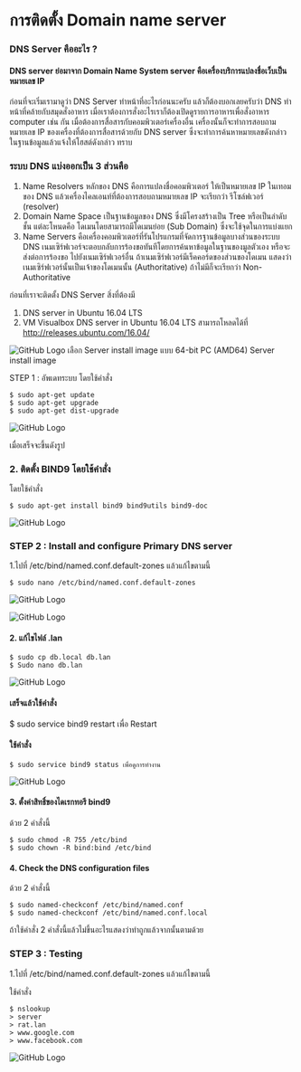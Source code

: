# การติดตั้ง Domain name server

### DNS Server คืออะไร ?
#### DNS server ย่อมาจาก Domain Name System server คือเครื่องบริการแปลงชื่อเว็บเป็นหมายเลข IP
ก่อนที่จะเริ่มเรามาดูว่า DNS Server ทำหน้าที่อะไรก่อนนะครับ แล้วก็ต้องบอกเลยครับว่า DNS ทำหน้าที่คล้ายกับสมุดสั่งอาหาร เมื่อเราต้องการสั่งอะไรเราก็ต้องเปิดดูรายการอาหารเพื่อสั่งอาหาร computer เช่น กัน
 เมื่อต้องการสื่อสารกับคอมพิวเตอร์เครื่องอื่น เครื่องนั้นก็จะทำการสอบถามหมายเลข IP ของเครื่องที่ต้องการสื่อสารด้วยกับ DNS server ซึ่งจะทำการค้นหาหมายเลขดังกล่าวในฐานข้อมูลแล้วแจ้งให้โฮสต์ดังกล่าว ทราบ

### ระบบ DNS แบ่งออกเป็น 3 ส่วนคือ

1.	Name Resolvers 
     หลักของ DNS คือการแปลงชื่อคอมพิวเตอร์ ให้เป็นหมายเลข IP ในเทอมของ DNS แล้วเครื่องไคลเอนท์ที่ต้องการสอบถามหมายเลข IP จะเรียกว่า  รีโซล์ฟเวอร์ (resolver)
2.	Domain Name Space
     เป็นฐานข้อมูลของ DNS ซึ่งมีโครงสร้างเป็น Tree หรือเป็นลำดับชั้น แต่ละโหนดคือ โดเมนโดยสามารถมีโดเมนย่อย (Sub Domain) ซึ่งจะใช้จุดในการแบ่งแยก 
3.	Name Servers
     คือเครื่องคอมพิวเตอร์ที่รันโปรแกรมที่จัดการฐานข้อมูลบางส่วนของระบบ DNS เนมเซิร์ฟเวอร์จะตอบกลับการร้องขอทันทีโดยการค้นหาข้อมูลในฐานของมูลตัวเอง หรือจะส่งต่อการร้องขอ ไปยังเนมเซิร์ฟเวอร์อื่น ถ้าเนมเซิร์ฟเวอร์มีเร็คคอร์ดของส่วนของโดเมน แสดงว่า เนมเซิร์ฟเวอร์นั้นเป็นเจ้าของโดเมนนั้น (Authoritative) ถ้าไม่มีก็จะเรียกว่า Non-Authoritative

ก่อนที่เราจะติดตั้ง DNS Server สิ่งที่ต้องมี
1.	DNS server in Ubuntu 16.04 LTS
2.	VM Visualbox
DNS server in Ubuntu 16.04 LTS สามารถโหลดได้ที่
http://releases.ubuntu.com/16.04/

![GitHub Logo](https://lh3.googleusercontent.com/OHYFRiU01cSQWOYvIFAFUVkEhyPOANQ5_IUqpNkAIkfbYljBkF1ap28TOMPokF7ea0ABiEz9yflJicU2mBV5CB4eQjM8GY2L8vcHMx73Z-t2cUGKDS6KcMoUjVu0FljKf7lB0wuT7euBUMKZ1qWbjvE-rbxoDdPz1hoXhfE8mr6MTWpKPpCAAaNgI7JDs2SsxwIUo1KVO_bjg9d8GsVmwFgifkTF47jJzHqC5RN-qvIDbIeLH70j7VDqZi5cylhNrEuBWJBug9m2jAe4IDH3YscnYSa5T-qTcMzumfClHha7A8483i0y0f3iq9S2A4ZzMboFp1lVLw8w6uDYyjmmBv0U8ZFmWV36SfHTNUuXNRI3YUlv-zuwgg2ShcxK5EqOOsYrPeVBjxMbsXOpAEo7mf967rVIbWauLu779ypXZ7c2EFkgmmTOjuUtBxK1Ydl4ITfpVv4HU5s4H5xImv4gH-PFb7PMGEtjKb4Lqfy4kPgpoSKS2rQzVDPrKrbnMaw5GARrpoGw4uTga-VpVKnlwJ50O3lJEKghtGTojgQnlyw7j3x0Tri-fb-mOVQ-RGAuYydUxIyKwFZ36ztJZi1gyLJC1jQVI6Z_UlT9XaUon3zJEUOExxto9S1htx4kimNwIBLjdXBlanLak5Q6xQK7IV44ZdIMqmE=w959-h724-no)
เลือก Server install image แบบ 64-bit PC (AMD64) Server install image

STEP 1 : อัพเดทระบบ โดยใช้คำสั่ง 

    $ sudo apt-get update
    $ sudo apt-get upgrade
    $ sudo apt-get dist-upgrade

![GitHub Logo](https://lh3.googleusercontent.com/fUVQNragsgABJvL3Yg0Gr7KOsDbRb6-9LSVlH5151xjXQ4TJwnXA8ig9n_4kW5BqQmJi241ajc-UNekxkmoOH_ftZW0UI4a1QNBAfCBKbdXaaaQRxPLXPb51nGC3LWVPBV_oTY2kjEdCvNs2-cRVQFUHpulraaJshp5e_HKyjMC5aewapEmmHPryTzUWrI3tMcE8xyyBiw67nRtpitYailEk6lTo4BuEQmzUd6zxuIRbHMnUwRjP3wDA5HOvLZJWkUwONng5YjKYWKTYiKWG7WRlZrtAiQOvlZmZY93oDyHiSxCVU7y5Zaoxrvo-pFInN54vpwfb4-RaGNJKZQlMdsie8KPk_nuwKNg3QG_lPukt-EUzKv4xtqVX8YuoFtoAO2O7Ss-59yTThbKrA6JI7exN3P7WH1oocuR619e-nTa9y43em8AVlZUcWpJAeCVDEiAd4ePXFHzzyIMzJQ5Ru0VVrpb518oqkcsbQBsb-QXSwCCPXpJbmlc1bqP5d3MOjSaLZrM2UjSo7O5WKKBGcFo18x4b7dVjkBvRwF5JgUlNrYkQajMLLru33_fj5ObUk50iCdYG4xjC2Dua-IOl75B1QbfhXFrSNoWnAkDnuOiXKPPlixfEDWwKhHvtGWZ-ni8gJ0_ZOl9rfa8DYgVDVhX5nASGLX0=w792-h594-no)

เมื่อเสร็จจะขึ้นดังรูป

### 2. ติดตั้ง BIND9 โดยใช้คำสั่ง
โดยใช้คำสั่ง

    $ sudo apt-get install bind9 bind9utils bind9-doc

![GitHub Logo](https://lh3.googleusercontent.com/JI61W-ZhxxyEA6Kfjn3Ad8UJaj0HB7l70af908dJMzSubjSHLE1W1MFAeblpyTZGoKexR8ZiaeXkPLRiJbkwjUJBWhiuoLchQl3qFWXIOTY_OuRiQcuMB35DxAxccDzI6FB3PelJJEqdcVjNoS1Pgfz7Ue0T00D6LYqehnK9XRwrC-ZE5Mhlat1ABbY3VfiWZSAIBGEGrkcXED-Y7PLMF8o9w1sq0mauANuHNntUwkWzmRyglZaY5uY6xigyyxW9W80KwU5MF8dC6-_HwnxtJoSnPtgzLOedapOcFcseTnz1ARlfHl2BP91boM4mdc3HSFmnUSDlDeOV8eXbNfY2_DGTBmvZSoGStbL6Ftx75ZNin1xzUC12sKFZn-JsxRAB5yuj-L2RfilZx3U71wF5kHk6CtRztJczsZPWkYX3TYK7OiG5SF2c53flVSUOzgQX-q137C1_-ILIV6-kuvC2mDatMAOE0_orfpqtr8t5b07XZXncMAo2yf5f6d1pgMkiAJrrbxWpHh6e3kJfSWuWwMf8HE--Xrt5g-PJuDXAddYIdbz6tLJp9CFFEHRX-yxzui7jn1w0wGVkNNHBZBF386zlYwaCT6oABuNUZ2hgwKHDWRsQDSYO2a11rAQB4Uumdb4WDm7Pi9-j2Th9H4oAdYsVrbTCSpg=w674-h125-no)


### STEP 2 : Install and configure Primary DNS server
1.ไปที่ /etc/bind/named.conf.default-zones แล้วแก้ไขตามนี้

    $ sudo nano /etc/bind/named.conf.default-zones

![GitHub Logo](https://lh3.googleusercontent.com/IFuxNxy3W_S_7h4YG5aGKf3R6HPQZvl2AK4folJ1G-ZSrdrQ6V7lq8UHNmvwpHvYD-t786cJoS_aA35oJoz8owHAzu__MxVZSsSDufxLt0WDTqgimBszzdy_9OroiymwG17gUULsBXNzCJxvbH3cUXxQYXmnUxRrSMUCR7Jo-fOe2DaAogI4Ui3YFfiiGNyUU5CNapqwkyKWYCyTQIjaq6u_XpFtdSuY-NtArKCJNxu5BCJwWUqQA2evQ9IcjtgNk3ZAbZO4aRoAVc0Oc8aJsfuXWyDUMwYrvUXtqDzX_zUfi42vDcBWyge5s0rYKZhs3qvIlxhk7RhYnx1hJTCuh55i1Vs3dXdEGKzsWgZCbjynp8yjY6ccvsaiD2Go94cV-jXfGXLOVgJ09IaxHqP7hC1yZrsU2XUHsFIu3x6f2JOcjyKtMo_hhNki6FxX-cceEtETx9Ac-bTR1Vq072CGpLV23-CMbP6iJztaTtq4hvPV07Tu0_XHcpG_qCjVttboPuDj7_CZTnXCBZDpvgSE-Vg9vq5jogHjX3Y7BLb5I2q7OCbny1p-v8rOCwHqCpZ4CG7NXKB-Z9byCvlpwIEbBOYg3NykUh_F5A9rUabFrHNT6qGVCAGSS0CaG1lo8t0NRVBWFaty6MVyTwEAAKb_R3CnjAIAw6Q=w959-h477-no)

![GitHub Logo](https://lh3.googleusercontent.com/1vuZ1UcMmy5AWf7FdgqUU6-LZcxSElFkkRYxbidPNNkKBDGYxLt_n9xrSC2PbvKNzP-4yOCIqAYmDPLQHBNvLOsyaX-1LbgJ-cmS-OOV7sptWGzWch_A_tT7s4sjLMS2P5-FpXcBcmHRKuJtPG_YidEqmhRtAyetrLqu9EiARVlL1-_lraFLNC6S5MX8f_1RJ1AAdcKTRrnE2P-IobKY-kocn80s1fhRG3yt_DptZgDhtn3nFT6WgRuqEamrmOf8rqY_svZdu8BbelEdt7POSqM43wK_UxytP5e-U4GiHwHtssUdhg3xyV3z_ve3S9kpIhNGDWAB4liMEBPlC9IGORNo1y2PFu_fccfm8VEZ3V3zWO--RJMWhXK0Ol02xAMHT3rMahxdFRfdOXP4NnyzJFCILW1Opjes6G6bSIwZXdvNTJAMNRPmS5q8xlqmFRXsZFO3QwGrYhPN39XzfVjvQKtcgeLzmBnA9zxYBXIk7II-wFxcrSgUUtcylSp79KrNH3558y8pI6LFoWm639VLBzFjQ09UHV2yAdarHltAWIDl7LzthS3deqdmGPTZcocEfQvYmSHnf0kqxCsyKAtqz6k_N4xlx6cF4rscg4_0OsWC4YFDIiGkGQm_sLGPxuiYA02Hm4NleENxkuXuciAKk2FiwuJTDWE=w959-h765-no)

#### 2. แก้ไขไฟล์ .lan

    $ sudo cp db.local db.lan
    $ Sudo nano db.lan

![GitHub Logo](https://lh3.googleusercontent.com/q1hNOCtcVBBb0f6xVvWNgWHcGQH_5CfoaEdif1GWDrVMdS9L6_G7BH1P03G95Z5PeUFXJbxK9z5k_0pJzsXkqiDGcfiXgSosfRyWkYYgpuqmyVQWEkdkmbWvHR8GxTp4u7W8QCos9CONGhR3xisakCHjaSTbzn9mAvfIP-h17G5YGj1Du8xgMVWrGZorhTNM2Ft9VQdbMD-g6otOyZR6IY32jnctHceE06HPDfrbR8rLuoE-KAwOo8KVJ8L3NbX-dSopHm3nhujwQcPSwHgI6Ce3Ssq5s14jsU595IMjr5l6VRNnPu91sfAAaf5qTSVpWJz7X6NnOd0VonU0OGQEMdBtNtSUoVD5T-BBLhobXYKXG8Dx5MdYe9eEZ6vMZDBR29LPS-TaNNvT3kF0AzPt_0iN3DDdi5HVi7L_AXlX27U7kTzxIGEPBCecZ9uK6tJBehB4nIg79KoQvEOngzSeoXIxzLXO85EvvpqtX9n2xD6yDoHEyC9lHIxzca4JG0u6ZW8yGAeGi6PhRtEtooRlO4ibuSIP28q4FQedOWenyMmoKHEHossO-8r_vGC94SaxtJmRohN-FsB3OIZLybebEsz0uQLw7MAxXI8DkVP7_JirI0la3kQj_YrjyGrd85TuOKWJnZs7TqMmCNeIPYBqoh-5tLHNR4U=w780-h403-no)

#### เสร็จแล้วใช้คำสั่ง 

$ sudo service bind9 restart เพื่อ Restart

#### ใช้คำสั่ง 

    $ sudo service bind9 status เพื่อดูการทำงาน
![GitHub Logo](https://lh3.googleusercontent.com/2gFF5mZt55MP61lCpZiaME_Z-2jvAysQE826My0-dqFqcU9ookQar6X4PgpLhBCeVUyFfQ4rpanY7aCydwCcAHQNPw3hsGzDWGDoLhTX--kczdxRbOZDohzwAfUjwErgYy-DXvE3F9ihDs1aoOUgJXqQRmxyi7zzwpHqfPQGWlEE-aP9-95feEidMy5SBmukTOc7KwnRw1h15pGbyPJub-EhynLMhNRg-ZypXTB9U4lHoxFqS5VM6rzKhVVQf-B3AQk--ntV7_rFWUWFhOd8ZgoCc9okQFBI2__Iu8Muu79_rzaPzICjbI87VbiI7ZcoInf98E-STfOYtud9j7ml_iUzSyrS2OcsE2jGrQpTxZuAV4IeJIjmG65rv4Kha5xYHNDQOLKhel5H45_cmWQdUtcGeVU6RSu4djXV-SJgn4idAfZB5LGoWLVSYmEwvqrj9MTj6_rxrLTEE7hM4OKFv-pyZYy-56IG4KjIwNPKBPX-V_94CtVZAnFuNLiKvwK9NLysewCrhE6naKjRwQvr1erCz1y2K6hRP-cgw-DJHPEfZabguYbQ6S9ZtO759H_WtLWKxpbEIrX5eMKynJD6lxhEghLOdEAV15OMXgr9RRWEmbfaM6b2M6vLF9NDIm4lkb85Pp9KplcQQt6oqPaP9MajFbqXUVY=w929-h459-no)

#### 3. ตั้งค่าสิทธิ์ของไดเรกทอรี bind9
ด้วย 2 คำสั่งนี้

    $ sudo chmod -R 755 /etc/bind
    $ sudo chown -R bind:bind /etc/bind
#### 4. Check the DNS configuration files
ด้วย 2 คำสั่งนี้

   	$ sudo named-checkconf /etc/bind/named.conf
  	$ sudo named-checkconf /etc/bind/named.conf.local

ถ้าใช้คำสั่ง 2 คำสั่งนี้แล้วไม่ขึ้นอะไรแสดงว่าทำถูกแล้วจากนั้นตามด้วย

### STEP 3 : Testing

1.ไปที่ /etc/bind/named.conf.default-zones แล้วแก้ไขตามนี้

ใช้คำสั่ง 

    $ nslookup
    > server
    > rat.lan
    > www.google.com
    > www.facebook.com

![GitHub Logo](https://lh3.googleusercontent.com/qBy3OZr_ateiBV057G38CcyhNa9EoUazBlUL_PTLgx9-WQpSY8ZAq8RzPwbwjkjyoy9ByfeCva8Th_n3j7jZA2Xj4k6K-RxiAJwn1NN9GJPrYrpCLVJDqoPpeJ99pZxBuZau_Icjz24PhpwvCelf3jXNTFsR4k-Zd-B_hP1TZLw8feRNSILCThkI-eJuIiPwq3duwum95T7OoOqhb54uAYoC8PTFafeQ-nAVtZk5txh1KQLxwIzidqT6GTqSqOBm8EOmppkbsm282c1hJlWDvcjrYSmO9jh8yzC_g1zVsebSPoTgCnIUjBe3v0ZeT23XazwKGI8rtD2ZGmazoSon_KUTGc8c_8Z3S_edxAI7GELE8qGxFpyq9r-DHLU_VS1QUAF05wUY9PSBZsQSbkaqIpVaBU-0LfFwgJaCQxwcb8bVOz4yBI4y7XoHMTjBOOoXxdgMRCBkqN28Qy0mjlFZJLkYNjbAv0OsvWoNOnPbyR6jJz4A1yG4G-XZqJfBaeBRCNDY5UVck07aEPBngfjjamJmhvXKlhu-Ihtpdujs36W0RrxG3DQwjiHAs6TlLd9D_-C7S6-8A2od98g8n5cZEbnCFe6WH7qGZc1Rs7TGiIeba7WOnBvxUAFGRSsg1EKMiuHbAAtxpVFB8BnMvgVdhrK2o5Zwne8=w959-h769-no)

